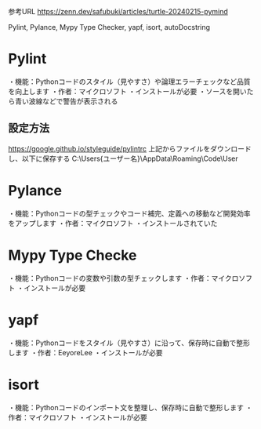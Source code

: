 参考URL
https://zenn.dev/safubuki/articles/turtle-20240215-pymind


Pylint, Pylance, Mypy Type Checker, yapf, isort, autoDocstring

# Pylint
・機能：Pythonコードのスタイル（見やすさ）や論理エラーチェックなど品質を向上します
・作者：マイクロソフト
・インストールが必要
・ソースを開いたら青い波線などで警告が表示される

## 設定方法
https://google.github.io/styleguide/pylintrc
上記からファイルをダウンロードし、以下に保存する
C:\Users\{ユーザー名}\AppData\Roaming\Code\User

# Pylance
・機能：Pythonコードの型チェックやコード補完、定義への移動など開発効率をアップします
・作者：マイクロソフト
・インストールされていた

# Mypy Type Checke
・機能：Pythonコードの変数や引数の型チェックします
・作者：マイクロソフト
・インストールが必要

# yapf
・機能：Pythonコードをスタイル（見やすさ）に沿って、保存時に自動で整形します
・作者：EeyoreLee
・インストールが必要

# isort
・機能：Pythonコードのインポート文を整理し、保存時に自動で整形します
・作者：マイクロソフト
・インストールが必要